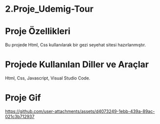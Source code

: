 # 2.Proje_Udemig-Tour

# Proje Özellikleri

Bu projede Html, Css kullanılarak bir gezi seyehat sitesi hazırlanmıştır.

# Projede Kullanılan Diller ve Araçlar

Html, Css, Javascript, Visual Studio Code.

# Proje Gif

https://github.com/user-attachments/assets/d4073249-1ebb-439a-89ac-021c3b712937



